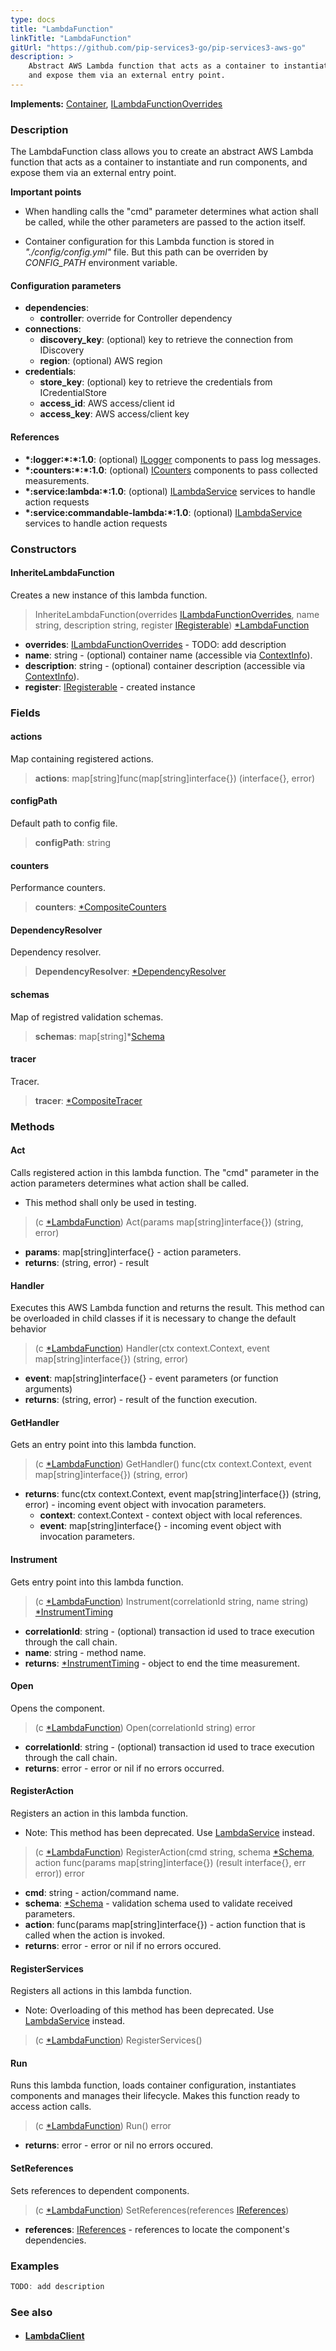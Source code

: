 ```yaml
---
type: docs
title: "LambdaFunction"
linkTitle: "LambdaFunction"
gitUrl: "https://github.com/pip-services3-go/pip-services3-aws-go"
description: >
    Abstract AWS Lambda function that acts as a container to instantiate and run components, 
    and expose them via an external entry point. 
---
```


**Implements:** [Container](../../../container/container/container), [ILambdaFunctionOverrides](../ilambda_function_overrides)

### Description
The LambdaFunction class allows you to create an abstract AWS Lambda function that acts as a container to instantiate and run components, and expose them via an external entry point.

**Important points**

- When handling calls the "cmd" parameter determines what action shall be called, while the other parameters are passed to the action itself.

- Container configuration for this Lambda function is stored in *"./config/config.yml"* file. But this path can be overriden by *CONFIG_PATH* environment variable.

#### Configuration parameters

- **dependencies**:
    - **controller**: override for Controller dependency
- **connections**:
    - **discovery_key**: (optional) key to retrieve the connection from IDiscovery
    - **region**: (optional) AWS region
- **credentials**:
    - **store_key**: (optional) key to retrieve the credentials from ICredentialStore
    - **access_id**: AWS access/client id
    - **access_key**: AWS access/client key

#### References
- **\*:logger:\*:\*:1.0**: (optional) [ILogger](../../../components/log/ilogger) components to pass log messages.
- **\*:counters:\*:\*:1.0**: (optional) [ICounters](../../../components/count/icounters) components to pass collected measurements.
- **\*:service:lambda:\*:1.0**: (optional) [ILambdaService](../../services/ilambda_service) services to handle action requests
- **\*:service:commandable-lambda:\*:1.0**: (optional) [ILambdaService](../../services/ilambda_service) services to handle action requests

### Constructors

#### InheriteLambdaFunction
Creates a new instance of this lambda function.

> InheriteLambdaFunction(overrides [ILambdaFunctionOverrides](../ilambda_function_overrides), name string, description string, register [IRegisterable](../iregisterable)) [*LambdaFunction]()

- **overrides**: [ILambdaFunctionOverrides](../ilambda_function_overrides) - TODO: add description
- **name**: string - (optional) container name (accessible via [ContextInfo](../../../components/info/context_info)).
- **description**: string - (optional) container description (accessible via [ContextInfo](../../../components/info/context_info)).
- **register**: [IRegisterable](../iregisterable) - created instance

### Fields

<span class="hide-title-link">

#### actions
Map containing registered actions.
> **actions**: map[string]func(map[string]interface{}) (interface{}, error)

#### configPath
Default path to config file.
> **configPath**: string

#### counters
Performance counters.
> **counters**: [*CompositeCounters](../../../components/count/composite_counters)

#### DependencyResolver
Dependency resolver.
> **DependencyResolver**: [*DependencyResolver](../../../commons/refer/dependency_resolver)

#### schemas
Map of registred validation schemas.
> **schemas**: map[string]*[Schema](../../../commons/validate/schema)

#### tracer
Tracer.
> **tracer**: [*CompositeTracer](../../../components/trace/composite_tracer)

</span>


### Methods

#### Act
Calls registered action in this lambda function.
The "cmd" parameter in the action parameters determines
what action shall be called.

- This method shall only be used in testing.

> (c [*LambdaFunction]()) Act(params map[string]interface{}) (string, error) 

- **params**: map[string]interface{} - action parameters.
- **returns**: (string, error) - result

#### Handler
Executes this AWS Lambda function and returns the result.
This method can be overloaded in child classes
if it is necessary to change the default behavior

> (c [*LambdaFunction]()) Handler(ctx context.Context, event map[string]interface{}) (string, error)

- **event**: map[string]interface{} - event parameters (or function arguments)
- **returns**: (string, error) - result of the function execution.

#### GetHandler
Gets an entry point into this lambda function.

> (c [*LambdaFunction]()) GetHandler() func(ctx context.Context, event map[string]interface{}) (string, error)

- **returns**: func(ctx context.Context, event map[string]interface{}) (string, error) - incoming event object with invocation parameters.
    - **context**: context.Context - context object with local references.
    - **event**: map[string]interface{} - incoming event object with invocation parameters.


#### Instrument
Gets entry point into this lambda function.

> (c [*LambdaFunction]()) Instrument(correlationId string, name string) [*InstrumentTiming](../../../rpc/services/instrument_timing)

- **correlationId**: string - (optional) transaction id used to trace execution through the call chain.
- **name**: string - method name.
- **returns**: [*InstrumentTiming](../../../rpc/services/instrument_timing) - object to end the time measurement.

#### Open
Opens the component.

> (c [*LambdaFunction]()) Open(correlationId string) error

- **correlationId**: string - (optional) transaction id used to trace execution through the call chain.
- **returns**: error - error or nil if no errors occurred.


#### RegisterAction
Registers an action in this lambda function.
 
- Note: This method has been deprecated. Use [LambdaService](../../services/lambda_service) instead.

> (c [*LambdaFunction]()) RegisterAction(cmd string, schema [*Schema](../../../commons/validate/schema), action func(params map[string]interface{}) (result interface{}, err error)) error

- **cmd**: string - action/command name.
- **schema**: [*Schema](../../../commons/validate/schema) - validation schema used to validate received parameters.
- **action**: func(params map[string]interface{}) - action function that is called when the action is invoked.
- **returns**: error - error or nil if no errors occured.


#### RegisterServices
Registers all actions in this lambda function.

- Note: Overloading of this method has been deprecated. Use [LambdaService](../../services/lambda_service) instead.

> (c [*LambdaFunction]()) RegisterServices()


#### Run
Runs this lambda function, loads container configuration,
instantiates components and manages their lifecycle.
Makes this function ready to access action calls.

> (c [*LambdaFunction]()) Run() error

- **returns**: error - error or nil no errors occured.


#### SetReferences
Sets references to dependent components.

> (c [*LambdaFunction]()) SetReferences(references [IReferences](../../../commons/refer/ireferences))

- **references**: [IReferences](../../../commons/refer/ireferences) - references to locate the component's dependencies.



### Examples

```go
TODO: add description
```

### See also
- #### [LambdaClient](../../clients/lambda_client)
